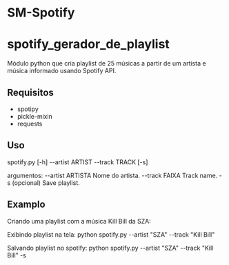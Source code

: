 # SM-Spotify
 
# spotify_gerador_de_playlist
Módulo python que cria playlist de 25 músicas a partir de um artista e música informado usando Spotify API.

## Requisitos
- spotipy
- pickle-mixin
- requests

## Uso
spotify.py [-h] --artist ARTIST --track TRACK [-s]

argumentos:
  --artist ARTISTA      Nome do artista.
  --track FAIXA         Track name.
  -s (opcional)         Save playlist.

## Examplo
Criando uma playlist com a música Kill Bill da SZA:

Exibindo playlist na tela:
    python spotify.py --artist "SZA" --track "Kill Bill"

Salvando playlist no spotify:
    python spotify.py --artist "SZA" --track "Kill Bill" -s